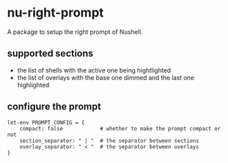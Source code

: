 # nu-right-prompt
A package to setup the right prompt of Nushell.

## supported sections
- the list of shells with the active one being hightlighted
- the list of overlays with the base one dimmed and the last one highlighted

## configure the prompt
```nu
let-env PROMPT_CONFIG = {
    compact: false            # whether to make the prompt compact or not
    section_separator: " | "  # the separator between sections
    overlay_separator: " < "  # the separator between overlays
}
```
